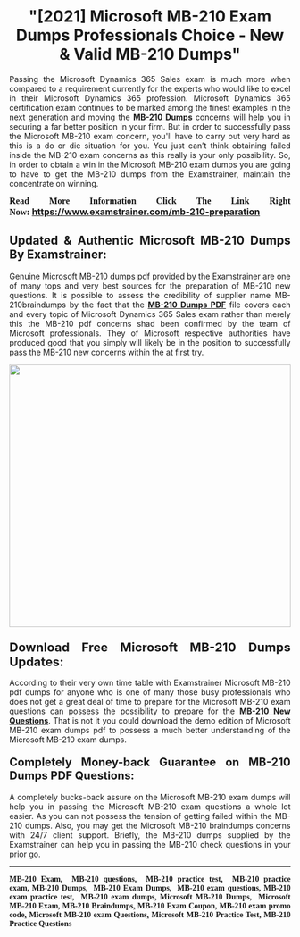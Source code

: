 <h1 style="text-align: center;"><strong>"[2021] Microsoft MB-210 Exam Dumps Professionals Choice - New & Valid MB-210 Dumps"</strong></h1>

<p style="text-align: justify;">Passing the Microsoft Dynamics 365 Sales exam is much more when compared to a requirement currently for the experts who would like to excel in their Microsoft Dynamics 365 profession. Microsoft Dynamics 365 certification exam continues to be marked among the finest examples in the next generation and moving the <a href="https://www.examstrainer.com/mb-210-preparation"><strong>MB-210 Dumps</strong></a> concerns will help you in securing a far better position in your firm. But in order to successfully pass the Microsoft MB-210 exam concern, you'll have to carry out very hard as this is a do or die situation for you. You just can’t think obtaining failed inside the MB-210 exam concerns as this really is your only possibility. So, in order to obtain a win in the Microsoft MB-210 exam dumps you are going to have to get the MB-210 dumps from the Examstrainer, maintain the concentrate on winning.</p>

<p style="text-align: justify;"><span style="font-family:Georgia,serif;"><span style="font-size:16px;"><strong>Read More Information Click The Link Right Now:</strong></span></span> <strong><span style="font-size:16px;"><a href="https://www.examstrainer.com/mb-210-preparation">https://www.examstrainer.com/mb-210-preparation</a></span></strong></p>

<h2 style="text-align: justify;"><strong>Updated & Authentic Microsoft MB-210 Dumps By Examstrainer:</strong></h2>

<p style="text-align: justify;">Genuine Microsoft MB-210 dumps pdf provided by the Examstrainer are one of many tops and very best sources for the preparation of MB-210 new questions. It is possible to assess the credibility of supplier name MB-210braindumps by the fact that the <a href="https://www.examstrainer.com/mb-210-preparation"><strong>MB-210 Dumps PDF</strong></a> file covers each and every topic of Microsoft Dynamics 365 Sales exam rather than merely this the MB-210 pdf concerns shad been confirmed by the team of Microsoft professionals. They of Microsoft respective authorities have produced good that you simply will likely be in the position to successfully pass the MB-210 new concerns within the at first try.</p>

<p style="text-align: justify;"><a href="https://www.examstrainer.com/mb-210-preparation"><img alt="" src="https://lh3.googleusercontent.com/pw/ACtC-3df5CTZv_kScX2Hb578ps-11MHU67px5ZHxj4oIROKUB6ZkBRmSqWY1ftEF0ba42yF5QHjf6oWIYW27Br_sZfE3OgD23piLTIGs2J6917_simqCxZ-rNDqmn3OdDBagd3fFeDC4EO8rIQYRvSGqObHF=w1366-h515-no?authuser=0" style="width: 100%; height: 470px;" /></a></p>

<h3 style="text-align: justify;"><strong><span style="font-size:22px;">Download Free Microsoft MB-210 Dumps Updates:</span></strong></h3>

<p style="text-align: justify;">According to their very own time table with Examstrainer Microsoft MB-210 pdf dumps for anyone who is one of many those busy professionals who does not get a great deal of time to prepare for the Microsoft MB-210 exam questions can possess the possibility to prepare for the <a href="https://www.examstrainer.com/microsoft-dynamics-365-exam-questions"><strong>MB-210 New Questions</strong></a>. That is not it you could download the demo edition of Microsoft MB-210 exam dumps pdf to possess a much better understanding of the Microsoft MB-210 exam dumps.</p>

<h4 style="text-align: justify;"><strong><span style="font-size:20px;">Completely Money-back Guarantee on MB-210 Dumps PDF Questions:</span></strong></h4>

<p style="text-align: justify;">A completely bucks-back assure on the Microsoft MB-210 exam dumps will help you in passing the Microsoft MB-210 exam questions a whole lot easier. As you can not possess the tension of getting failed within the MB-210 dumps. Also, you may get the Microsoft MB-210 braindumps concerns with 24/7 client support. Briefly, the MB-210 dumps supplied by the Examstrainer can help you in passing the MB-210 check questions in your prior go.</p>

<hr />
<p style="text-align: justify;"><span style="font-family:Georgia,serif;"><strong>MB-210 Exam,  MB-210 questions,  MB-210 practice test,  MB-210 practice exam, MB-210 Dumps,  MB-210 Exam Dumps,  MB-210 exam questions, MB-210 exam practice test,  MB-210 exam dumps, Microsoft MB-210 Dumps,  Microsoft MB-210 Exam, MB-210 Braindumps<a href="https://www.google.com/">,</a> MB-210 Exam Coupon<a href="https://www.youtube.com/">,</a> MB-210 exam promo code<a href="https://www.wikipedia.org/">,</a> Microsoft MB-210 exam Questions<a href="https://www.microsoft.com/en-us/?ql=4&spl=2">,</a> Microsoft MB-210 Practice Test<a href="https://www.google.com/">,</a> MB-210 Practice Questions</strong></span></p>
